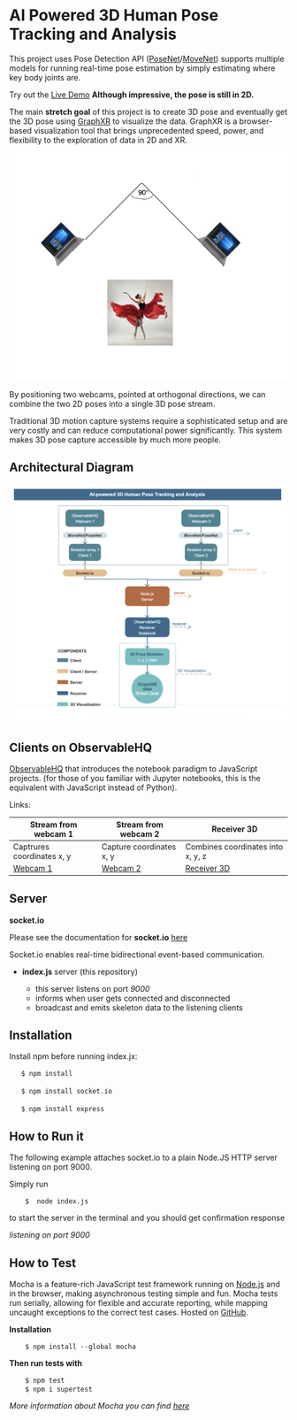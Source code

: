 # AI Powered 3D Human Pose Tracking and Analysis


This project uses Pose Detection API ([PoseNet](https://blog.tensorflow.org/2018/05/real-time-human-pose-estimation-in.html)/[MoveNet](https://blog.tensorflow.org/2021/05/next-generation-pose-detection-with-movenet-and-tensorflowjs.html)) supports multiple models for running real-time pose estimation by simply estimating where key body joints are. 

Try out the [Live Demo](https://storage.googleapis.com/tfjs-models/demos/pose-detection/index.html?model=movenet) **Although impressive, the pose is still in 2D.** 

The main **stretch goal** of this project is to create 3D pose and eventually get the 3D pose using [GraphXR](https://www.kineviz.com/visualization) to visualize the data. GraphXR is a browser-based visualization tool that brings unprecedented speed, power, and flexibility to the exploration of data in 2D and XR. 

![picture](photos/setup.png)

By positioning two webcams, pointed at orthogonal directions, we can combine the two 2D poses into a single 3D pose stream.

Traditional 3D motion capture systems require a sophisticated setup and are very costly and can reduce computational power significantly. This system makes 3D pose capture accessible by much more people.


## Architectural Diagram

![picture](photos/architectural_diagram.png)


## Clients on ObservableHQ

[ObservableHQ](https://codewithhugo.com/observablehq-notebooks-for-javascript-demos-and-prototypes/) that introduces the notebook paradigm to JavaScript projects. (for those of you familiar with Jupyter notebooks, this is the equivalent with JavaScript instead of Python).

Links:


Stream from webcam 1 | Stream from webcam 2 | Receiver 3D
------------ | ------------- | -------------
Captrures coordinates x, y | Capture coordinates x, y | Combines coordinates into x, y, z
[Webcam 1](https://observablehq.com/@mt-cs/posenet-webcam-1) | [Webcam 2](https://observablehq.com/d/d2b73e086b4f386f) | [Receiver 3D](https://observablehq.com/d/74978e5d2497a671)


    
## Server


**socket.io**

Please see the documentation for **socket.io** [here](https://socket.io/docs/v4/index.html)

Socket.io enables real-time bidirectional event-based communication.

-  **index.js** server (this repository)

     * this server listens on port *9000*
     * informs when user gets connected and disconnected
     * broadcast and emits skeleton data to the listening clients

## Installation
   
   
Install npm before running index.jx:

       $ npm install
       
       $ npm install socket.io
       
       $ npm install express
       

## How to Run it 

The following example attaches socket.io to a plain Node.JS HTTP server listening on port 9000.

Simply run 

        $  node index.js
    
to start the server in the terminal and you should get confirmation response 

   *listening on port 9000* 
   
   
## How to Test

Mocha is a feature-rich JavaScript test framework running on [Node.js](https://nodejs.org/en/) and in the browser, making asynchronous testing simple and fun. Mocha tests run serially, allowing for flexible and accurate reporting, while mapping uncaught exceptions to the correct test cases. Hosted on [GitHub](https://github.com/mochajs/mocha).

**Installation**

        $ npm install --global mocha
    
**Then run tests with**

        $ npm test
        $ npm i supertest
    
*More information about Mocha you can find [here](https://mochajs.org/)*
